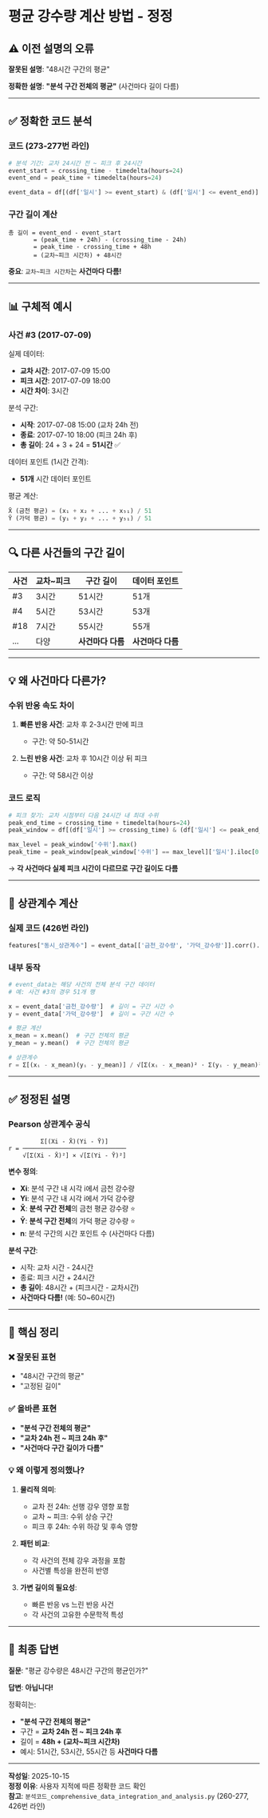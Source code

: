 # 평균 강수량 계산 방법 - 정정

## ⚠️ 이전 설명의 오류

**잘못된 설명**: "48시간 구간의 평균"

**정확한 설명**: **"분석 구간 전체의 평균"** (사건마다 길이 다름)

---

## ✅ 정확한 코드 분석

### 코드 (273-277번 라인)

```python
# 분석 기간: 교차 24시간 전 ~ 피크 후 24시간
event_start = crossing_time - timedelta(hours=24)
event_end = peak_time + timedelta(hours=24)

event_data = df[(df['일시'] >= event_start) & (df['일시'] <= event_end)].copy()
```

### 구간 길이 계산

```
총 길이 = event_end - event_start
       = (peak_time + 24h) - (crossing_time - 24h)
       = peak_time - crossing_time + 48h
       = (교차~피크 시간차) + 48시간
```

**중요**: `교차~피크 시간차`는 **사건마다 다름!**

---

## 📊 구체적 예시

### 사건 #3 (2017-07-09)

실제 데이터:
- **교차 시간**: 2017-07-09 15:00
- **피크 시간**: 2017-07-09 18:00
- **시간 차이**: 3시간

분석 구간:
- **시작**: 2017-07-08 15:00 (교차 24h 전)
- **종료**: 2017-07-10 18:00 (피크 24h 후)
- **총 길이**: 24 + 3 + 24 = **51시간** ✅

데이터 포인트 (1시간 간격):
- **51개** 시간 데이터 포인트

평균 계산:
```python
X̄ (금천 평균) = (x₁ + x₂ + ... + x₅₁) / 51
Ȳ (가덕 평균) = (y₁ + y₂ + ... + y₅₁) / 51
```

---

## 🔍 다른 사건들의 구간 길이

| 사건 | 교차~피크 | 구간 길이 | 데이터 포인트 |
|------|----------|----------|--------------|
| #3 | 3시간 | 51시간 | 51개 |
| #4 | 5시간 | 53시간 | 53개 |
| #18 | 7시간 | 55시간 | 55개 |
| ... | 다양 | **사건마다 다름** | **사건마다 다름** |

---

## 💡 왜 사건마다 다른가?

### 수위 반응 속도 차이

1. **빠른 반응 사건**: 교차 후 2-3시간 만에 피크
   - 구간: 약 50-51시간
   
2. **느린 반응 사건**: 교차 후 10시간 이상 뒤 피크
   - 구간: 약 58시간 이상

### 코드 로직

```python
# 피크 찾기: 교차 시점부터 다음 24시간 내 최대 수위
peak_end_time = crossing_time + timedelta(hours=24)
peak_window = df[(df['일시'] >= crossing_time) & (df['일시'] <= peak_end_time)]

max_level = peak_window['수위'].max()
peak_time = peak_window[peak_window['수위'] == max_level]['일시'].iloc[0]
```

→ **각 사건마다 실제 피크 시간이 다르므로 구간 길이도 다름**

---

## 📐 상관계수 계산

### 실제 코드 (426번 라인)

```python
features["동시_상관계수"] = event_data[['금천_강수량', '가덕_강수량']].corr().iloc[0, 1]
```

### 내부 동작

```python
# event_data는 해당 사건의 전체 분석 구간 데이터
# 예: 사건 #3의 경우 51개 행

x = event_data['금천_강수량']  # 길이 = 구간 시간 수
y = event_data['가덕_강수량']  # 길이 = 구간 시간 수

# 평균 계산
x_mean = x.mean()  # 구간 전체의 평균
y_mean = y.mean()  # 구간 전체의 평균

# 상관계수
r = Σ[(xᵢ - x_mean)(yᵢ - y_mean)] / √[Σ(xᵢ - x_mean)² · Σ(yᵢ - y_mean)²]
```

---

## ✅ 정정된 설명

### Pearson 상관계수 공식

```
         Σ[(Xi - X̄)(Yi - Ȳ)]
r = ─────────────────────────────
    √[Σ(Xi - X̄)²] × √[Σ(Yi - Ȳ)²]
```

**변수 정의**:
- **Xi**: 분석 구간 내 시각 i에서 금천 강수량
- **Yi**: 분석 구간 내 시각 i에서 가덕 강수량
- **X̄**: **분석 구간 전체**의 금천 평균 강수량 ⭐
- **Ȳ**: **분석 구간 전체**의 가덕 평균 강수량 ⭐
- **n**: 분석 구간의 시간 포인트 수 (사건마다 다름)

**분석 구간**:
- 시작: 교차 시간 - 24시간
- 종료: 피크 시간 + 24시간
- **총 길이**: 48시간 + (피크시간 - 교차시간)
- **사건마다 다름!** (예: 50~60시간)

---

## 📝 핵심 정리

### ❌ 잘못된 표현
- "48시간 구간의 평균"
- "고정된 길이"

### ✅ 올바른 표현
- **"분석 구간 전체의 평균"**
- **"교차 24h 전 ~ 피크 24h 후"**
- **"사건마다 구간 길이가 다름"**

### 💡 왜 이렇게 정의했나?

1. **물리적 의미**: 
   - 교차 전 24h: 선행 강우 영향 포함
   - 교차 ~ 피크: 수위 상승 구간
   - 피크 후 24h: 수위 하강 및 후속 영향

2. **패턴 비교**:
   - 각 사건의 전체 강우 과정을 포함
   - 사건별 특성을 완전히 반영

3. **가변 길이의 필요성**:
   - 빠른 반응 vs 느린 반응 사건
   - 각 사건의 고유한 수문학적 특성

---

## 🎯 최종 답변

**질문**: "평균 강수량은 48시간 구간의 평균인가?"

**답변**: **아닙니다!** 

정확히는:
- **"분석 구간 전체의 평균"**
- 구간 = **교차 24h 전 ~ 피크 24h 후**
- 길이 = **48h + (교차~피크 시간차)**
- 예시: 51시간, 53시간, 55시간 등 **사건마다 다름**

---

**작성일**: 2025-10-15  
**정정 이유**: 사용자 지적에 따른 정확한 코드 확인  
**참고**: `분석코드_comprehensive_data_integration_and_analysis.py` (260-277, 426번 라인)

